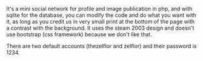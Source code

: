 It's a mini social network for profile and image publication in php, and with sqlite for the database,
you can modify the code and do what you want with it, as long as you credit us in very small print at the bottom of the page with a contrast with the background.
It uses the steam 2003 design and doesn't use bootstrap (css framework) because we don't like that.

There are two default accounts (thezelflor and zelflor) and their password is 1234.
